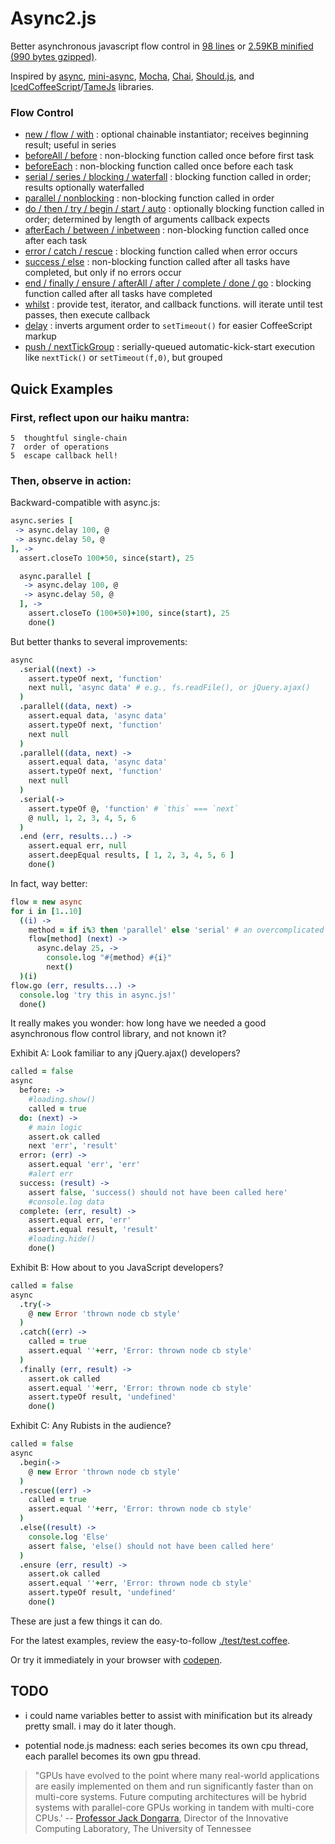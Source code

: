 # Async2.js

Better asynchronous javascript flow control in [98 lines](https://github.com/mikesmullin/async2/blob/stable/js/async2.js) or [2.59KB minified (990 bytes gzipped)](https://raw.github.com/mikesmullin/async2/stable/js/async2.min.js).

Inspired by [async](https://github.com/caolan/async),
[mini-async](https://github.com/mikesmullin/mini-async),
[Mocha](https://github.com/visionmedia/mocha),
[Chai](https://github.com/chaijs/chai),
[Should.js](https://github.com/visionmedia/should.js/), and
[IcedCoffeeScript](http://maxtaco.github.com/coffee-script/)/[TameJs](http://tamejs.org/)
libraries.

### Flow Control

* [new / flow / with](#find-examples-in-the-tests) : optional chainable instantiator; receives beginning result; useful in series
* [beforeAll / before](#find-examples-in-the-tests) : non-blocking function called once before first task
* [beforeEach](#find-examples-in-the-tests) : non-blocking function called once before each task
* [serial / series / blocking / waterfall](#find-examples-in-the-tests) : blocking function called in order; results optionally waterfalled
* [parallel / nonblocking](#find-examples-in-the-tests) : non-blocking function called in order
* [do / then / try / begin / start / auto](#find-examples-in-the-tests) : optionally blocking function called in order; determined by length of arguments callback expects
* [afterEach / between / inbetween](#find-examples-in-the-tests) : non-blocking function called once after each task
* [error / catch / rescue](#find-examples-in-the-tests) : blocking function called when error occurs
* [success / else](#find-examples-in-the-tests) : non-blocking function called after all tasks have completed, but only if no errors occur
* [end / finally / ensure / afterAll / after / complete / done / go](#find-examples-in-the-tests) : blocking function called after all tasks have completed
* [whilst](#find-examples-in-the-tests) : provide test, iterator, and callback functions. will iterate until test passes, then execute callback
* [delay](#find-examples-in-the-tests) : inverts argument order to `setTimeout()` for easier CoffeeScript markup
* [push / nextTickGroup](#find-examples-in-the-tests) : serially-queued automatic-kick-start execution like `nextTick()` or `setTimeout(f,0)`, but grouped

## Quick Examples

### First, reflect upon our haiku mantra:

    5  thoughtful single-chain
    7  order of operations
    5  escape callback hell!

<a name="find-examples-in-the-tests" />

### Then, observe in action:

Backward-compatible with async.js:

```coffeescript
async.series [
 -> async.delay 100, @
 -> async.delay 50, @
], ->
  assert.closeTo 100+50, since(start), 25

  async.parallel [
   -> async.delay 100, @
   -> async.delay 50, @
  ], ->
    assert.closeTo (100+50)+100, since(start), 25
    done()
```

But better thanks to several improvements:

```coffeescript
async
  .serial((next) ->
    assert.typeOf next, 'function'
    next null, 'async data' # e.g., fs.readFile(), or jQuery.ajax()
  )
  .parallel((data, next) ->
    assert.equal data, 'async data'
    assert.typeOf next, 'function'
    next null
  )
  .parallel((data, next) ->
    assert.equal data, 'async data'
    assert.typeOf next, 'function'
    next null
  )
  .serial(->
    assert.typeOf @, 'function' # `this` === `next`
    @ null, 1, 2, 3, 4, 5, 6
  )
  .end (err, results...) ->
    assert.equal err, null
    assert.deepEqual results, [ 1, 2, 3, 4, 5, 6 ]
    done()
```

In fact, way better:

```coffeescript
flow = new async
for i in [1..10]
  ((i) ->
    method = if i%3 then 'parallel' else 'serial' # an overcomplicated display of flexibility
    flow[method] (next) ->
      async.delay 25, ->
        console.log "#{method} #{i}"
        next()
  )(i)
flow.go (err, results...) ->
  console.log 'try this in async.js!'
  done()
```

It really makes you wonder: how long have we needed a good asynchronous flow control library, and not known it?

Exhibit A: Look familiar to any jQuery.ajax() developers?

```coffeescript
called = false
async
  before: ->
    #loading.show()
    called = true
  do: (next) ->
    # main logic
    assert.ok called
    next 'err', 'result'
  error: (err) ->
    assert.equal 'err', 'err'
    #alert err
  success: (result) ->
    assert false, 'success() should not have been called here'
    #console.log data
  complete: (err, result) ->
    assert.equal err, 'err'
    assert.equal result, 'result'
    #loading.hide()
    done()
```

Exhibit B: How about to you JavaScript developers?

```coffeescript
called = false
async
  .try(->
    @ new Error 'thrown node cb style'
  )
  .catch((err) ->
    called = true
    assert.equal ''+err, 'Error: thrown node cb style'
  )
  .finally (err, result) ->
    assert.ok called
    assert.equal ''+err, 'Error: thrown node cb style'
    assert.typeOf result, 'undefined'
    done()
```

Exhibit C: Any Rubists in the audience?

```coffeescript
called = false
async
  .begin(->
    @ new Error 'thrown node cb style'
  )
  .rescue((err) ->
    called = true
    assert.equal ''+err, 'Error: thrown node cb style'
  )
  .else((result) ->
    console.log 'Else'
    assert false, 'else() should not have been called here'
  )
  .ensure (err, result) ->
    assert.ok called
    assert.equal ''+err, 'Error: thrown node cb style'
    assert.typeOf result, 'undefined'
    done()
```

These are just a few things it can do.

For the latest examples, review the easy-to-follow [./test/test.coffee](https://github.com/mikesmullin/async2/blob/stable/test/test.coffee).

Or try it immediately in your browser with [codepen](http://codepen.io/mikesmullin/pen/tscfD).

TODO
----

* i could name variables better to assist with minification but its already pretty small. i may do it later though.

* potential node.js madness: each series becomes its own cpu thread, each parallel becomes its own gpu thread.

> "GPUs have evolved to the point where many real-world applications are easily implemented on them and run significantly faster than on multi-core systems. Future computing architectures will be hybrid systems with parallel-core GPUs working in tandem with multi-core CPUs.'
-- [Professor Jack Dongarra](http://www.nvidia.com/object/what-is-gpu-computing.html),
Director of the Innovative Computing Laboratory,
The University of Tennessee
